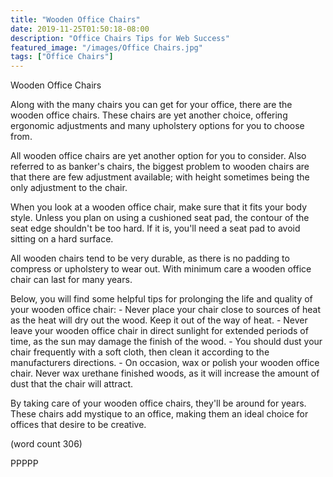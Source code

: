 ```yaml
---
title: "Wooden Office Chairs"
date: 2019-11-25T01:50:18-08:00
description: "Office Chairs Tips for Web Success"
featured_image: "/images/Office Chairs.jpg"
tags: ["Office Chairs"]
---
```


Wooden Office Chairs

Along with the many chairs you can get for your office,
there are the wooden office chairs. These chairs are 
yet another choice, offering ergonomic adjustments
and many upholstery options for you to choose from.

All wooden office chairs are yet another option for
you to consider.  Also referred to as banker's chairs,
the biggest problem to wooden chairs are that there
are few adjustment available; with height sometimes
being the only adjustment to the chair.

When you look at a wooden office chair, make sure
that it fits your body style.  Unless you plan on
using a cushioned seat pad, the contour of the seat
edge shouldn't be too hard.  If it is, you'll need 
a seat pad to avoid sitting on a hard surface.

All wooden chairs tend to be very durable, as there 
is no padding to compress or upholstery to wear out.
With minimum care a wooden office chair can last for
many years.

Below, you will find some helpful tips for prolonging
the life and quality of your wooden office chair:
	- Never place your chair close to sources of
heat as the heat will dry out the wood.  Keep it out 
of the way of heat.
	- Never leave your wooden office chair in 
direct sunlight for extended periods of time, as the
sun may damage the finish of the wood.
	- You should dust your chair frequently with
a soft cloth, then clean it according to the 
manufacturers directions.
	- On occasion, wax or polish your wooden 
office chair.  Never wax urethane finished woods, 
as it will increase the amount of dust that the chair
will attract.

By taking care of your wooden office chairs, they'll 
be around for years.  These chairs add mystique to 
an office, making them an ideal choice for offices
that desire to be creative.

(word count 306)

PPPPP
